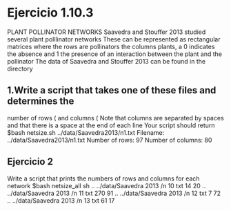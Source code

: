 # Ejercicio 1.10.3
 PLANT POLLINATOR NETWORKS
Saavedra and Stouffer 2013 studied several plant polllinator networks These can be represented as rectangular matrices where the rows are pollinators the columns plants, a 0 indicates the absence and 1 the presence of an interaction between the plant and the pollinator The data of Saavedra and Stouffer 2013 can be found in the directory
## 1.Write a script that takes one of these files and determines the
number of rows ( and columns ( Note that
columns are separated by spaces and that there is a space at
the end of each line Your script should return
$bash netsize.sh ../data/Saavedra2013/n1.txt
Filename: ../data/Saavedra2013/n1.txt
Number of rows: 97
Number of columns: 80
## Ejercicio 2
Write a script that prints the numbers of rows and
columns for each network
$bash netsize_all sh
..
../data/Saavedra 2013 /n 10 txt 14 20
..
../data/Saavedra 2013 /n 11 txt 270 91
..
../data/Saavedra 2013 /n 12 txt 7 72
..
../data/Saavedra 2013 /n 13 txt 61 17
